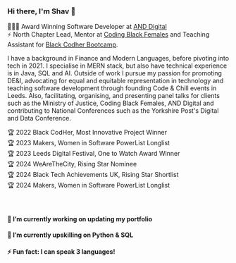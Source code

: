 ### Hi there, I'm Shav 👋 

👩🏾‍💻 Award Winning Software Developer at [AND Digital](https://www.and.digital) <br />
⚡ North Chapter Lead, Mentor at [Coding Black Females](https://codingblackfemales.com/) and Teaching Assistant for [Black Codher Bootcamp](https://blackcodher.com/). 

I have a background in Finance and Modern Languages, before pivoting into tech in 2021. I specialise in MERN stack, but also have technical experience is in Java, SQL and AI. Outside of work I pursue my passion for promoting DE&I, advocating for equal and equitable representation in technology and teaching software development through founding Code & Chill events in Leeds. Also, facilitating, organising, and presenting panel talks for clients such as the Ministry of Justice, Coding Black Females, AND Digital and contributing to National Conferences such as the Yorkshire Post's Digital and Data Conference.

🏆 2022 Black CodHer, Most Innovative Project Winner <br/>
🏆 2023 Makers, Women in Software PowerList Longlist <br/>
🏆 2023 Leeds Digital Festival, One to Watch Award Winner <br/>
🏆 2024 WeAreTheCity, Rising Star Nominee <br/>
🏆 2024 Black Tech Achievements UK, Rising Star Shortlist <br/>
🏆 2024 Makers, Women in Software PowerList Longlist <br/>
<br /> <br />
#### 🔭 I’m currently working on updating my portfolio 
#### 🌱 I’m currently upskilling on Python & SQL
#### ⚡️ Fun fact: I can speak 3 languages!

<!--
**sxpydo/sxpydo** is a ✨ _special_ ✨ repository because its `README.md` (this file) appears on your GitHub profile.

Here are some ideas to get you started:

- 🔭 I’m currently working on ...
- 🌱 I’m currently learning ...
- 👯 I’m looking to collaborate on ...
- 🤔 I’m looking for help with ...
- 💬 Ask me about ...
- 📫 How to reach me: ...
- 😄 Pronouns: ...
- ⚡ Fun fact: ...
-->
